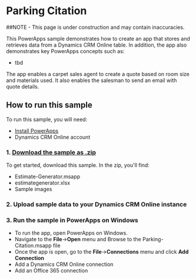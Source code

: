<properties
    pageTitle="Estimate Generator Sample App | Microsoft PowerApps"
    description="Sample app with Dynamics CRM Online as a data source"
    services=""
    suite="powerapps"
    documentationCenter="na"
    authors="merwanhade"
    manager="dwrede"
    editor=""
    tags=""/>

<tags
   ms.service="powerapps"
   ms.devlang="na"
   ms.topic="article"
   ms.tgt_pltfrm="na"
   ms.workload="na"
   ms.date="11/17/2015"
   ms.author="mhade"/>

# Parking Citation #
##NOTE - This page is under construction and may contain inaccuracies.

This PowerApps sample demonstrates how to create an app that stores and retrieves data from a Dynamics CRM Online table. In addition, the app also demonstrates key PowerApps concepts such as:

- tbd

The app enables a carpet sales agent to create a quote based on room size and materials used. It also enables the salesman to send an email with quote details.

## How to run this sample ##
To run this sample, you will need:

- [Install PowerApps](http://aka.ms/powerappsinstall)
- Dynamics CRM Online account


### 1. [Download the sample as .zip](http://aka.ms/parkingcitationsample)
To get started, download this sample. In the zip, you'll find:

- Estimate-Generator.msapp
- estimategenerator.xlsx
- Sample images

### 2. Upload sample data to your Dynamics CRM Online instance


### 3. Run the sample in PowerApps on Windows
- To run the app, open PowerApps on Windows.
- Navigate to the **File**->**Open** menu and Browse to the Parking-Citation.msapp file
- Once the app is open, go to the **File**->**Connections** menu and click **Add Connection**
- Add a Dynamics CRM Online connection
- Add an Office 365 connection
